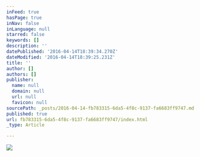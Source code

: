 ```yaml
---
inFeed: true
hasPage: true
inNav: false
inLanguage: null
starred: false
keywords: []
description: ''
datePublished: '2016-04-14T18:39:34.270Z'
dateModified: '2016-04-14T18:39:25.231Z'
title: ''
author: []
authors: []
publisher:
  name: null
  domain: null
  url: null
  favicon: null
sourcePath: _posts/2016-04-14-fb783315-6da5-4f8c-9137-fa6683ff9747.md
published: true
url: fb783315-6da5-4f8c-9137-fa6683ff9747/index.html
_type: Article

---
```

![](https://the-grid-user-content.s3-us-west-2.amazonaws.com/bb46729e-6c8b-4bb6-b55d-728b24d0bc4a.png)